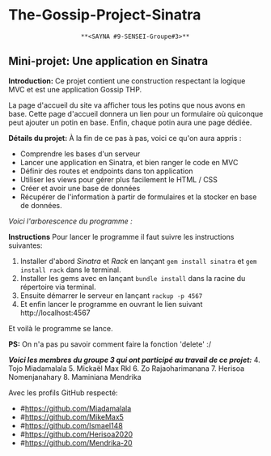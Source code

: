 # The-Gossip-Project-Sinatra

						**<SAYNA #9-SENSEI-Groupe#3>**
			   

## Mini-projet: Une application en Sinatra

**Introduction:**
Ce projet contient une construction respectant la logique MVC et est une application Gossip THP.

La page d'accueil du site va afficher tous les potins que nous avons en base. Cette page d'accueil donnera un lien pour un formulaire où quiconque peut ajouter un potin en base. Enfin, chaque potin aura une page dédiée.

**Détails du projet:**
À la fin de ce pas à pas, voici ce qu'on aura appris :

-   Comprendre les bases d'un serveur
-   Lancer une application en Sinatra, et bien ranger le code en MVC
-   Définir des routes et endpoints dans ton application
-   Utiliser les views pour gérer plus facilement le HTML / CSS
-   Créer et avoir une base de données
-   Récupérer de l'information à partir de formulaires et la stocker en base de données.

*Voici l'arborescence du programme :*


**Instructions**
 Pour lancer le programme il faut suivre les instructions suivantes:
 
 1. Installer d'abord *Sinatra* et *Rack* en lançant `gem install sinatra` et `gem install rack` dans le terminal.
 2. Installer les gems avec en lançant  `bundle install`  dans la racine du répertoire via terminal.
 3. Ensuite démarrer le serveur en lançant `rackup -p 4567`
 4. Et enfin lancer le programme en ouvrant le lien suivant http://localhost:4567
 
 Et voilà le programme se lance.

**PS:** On n'a pas pu savoir comment faire la fonction 'delete' :/


***Voici les membres du groupe 3 qui ont participé au travail de ce projet:***
 4. Tojo Miadamalala
 5. Mickaël Max Rkl
 6. Zo Rajaoharimanana
 7. Herisoa Nomenjanahary
 8. Maminiana Mendrika

Avec les profils GitHub respecté:
 - #https://github.com/Miadamalala
 - #https://github.com/MikeMax5
 - #https://github.com/Ismael148
 - #https://github.com/Herisoa2020
 - #https://github.com/Mendrika-20


